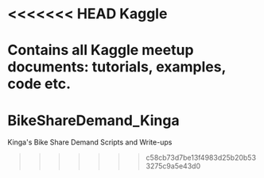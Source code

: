 <<<<<<< HEAD
Kaggle
======

Contains all Kaggle meetup documents: tutorials, examples, code etc.
=======
# BikeShareDemand_Kinga
Kinga's Bike Share Demand Scripts and Write-ups
>>>>>>> c58cb73d7be13f4983d25b20b533275c9a5e43d0
